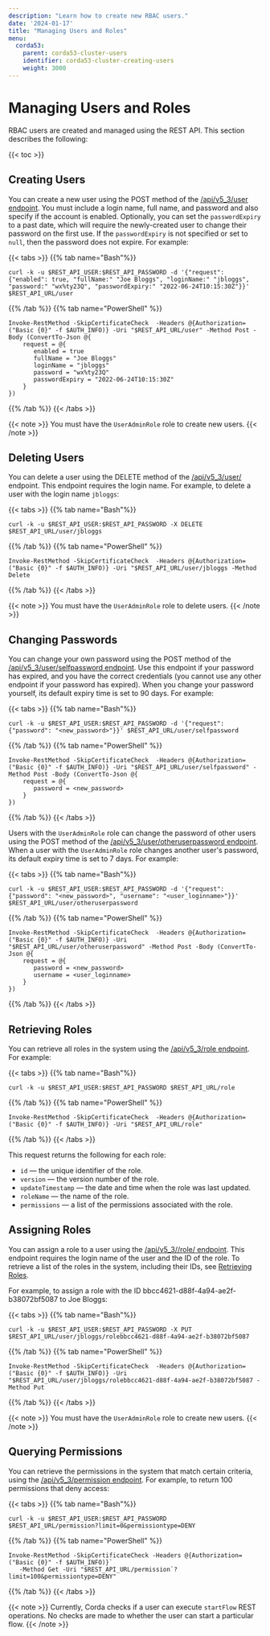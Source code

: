 ```yaml
---
description: "Learn how to create new RBAC users."
date: '2024-01-17'
title: "Managing Users and Roles"
menu:
  corda53:
    parent: corda53-cluster-users
    identifier: corda53-cluster-creating-users
    weight: 3000
---
```

# Managing Users and Roles

RBAC users are created and managed using the REST API. This section describes the following:

{{< toc >}}

## Creating Users

You can create a new user using the POST method of the [/api/v5_3/user endpoint](../../reference/rest-api/openapi.html#tag/RBAC-User-API/operation/post_user). You must include a login name, full name, and password and also specify if the account is enabled. Optionally, you can set the `passwordExpiry` to a past date, which will require the newly-created user to change their password on the first use. If the `passwordExpiry` is not specified or set to `null`, then the password does not expire. For example:

{{< tabs >}}
{{% tab name="Bash"%}}
```shell
curl -k -u $REST_API_USER:$REST_API_PASSWORD -d '{"request": {"enabled": true, "fullName:" "Joe Bloggs", "loginName:" "jbloggs", "password:" "wx%ty23Q", "passwordExpiry:" "2022-06-24T10:15:30Z"}}' $REST_API_URL/user
```
{{% /tab %}}
{{% tab name="PowerShell" %}}
```shell
Invoke-RestMethod -SkipCertificateCheck  -Headers @{Authorization=("Basic {0}" -f $AUTH_INFO)} -Uri "$REST_API_URL/user" -Method Post -Body (ConvertTo-Json @{
    request = @{
       enabled = true
       fullName = "Joe Bloggs"
       loginName = "jbloggs"
       password = "wx%ty23Q"
       passwordExpiry = "2022-06-24T10:15:30Z"
    }
})
```
{{% /tab %}}
{{< /tabs >}}

{{< note >}}
You must have the `UserAdminRole` role to create new users.
{{< /note >}}

## Deleting Users

You can delete a user using the DELETE method of the [/api/v5_3/user/<login-name>](../../reference/rest-api/openapi.html#tag/RBAC-User-API/operation/delete_user__loginname_) endpoint. This endpoint requires the login name. For example, to delete a user with the login name `jbloggs`:

{{< tabs >}}
{{% tab name="Bash"%}}
```shell
curl -k -u $REST_API_USER:$REST_API_PASSWORD -X DELETE $REST_API_URL/user/jbloggs
```
{{% /tab %}}
{{% tab name="PowerShell" %}}
```shell
Invoke-RestMethod -SkipCertificateCheck  -Headers @{Authorization=("Basic {0}" -f $AUTH_INFO)} -Uri "$REST_API_URL/user/jbloggs -Method Delete
```
{{% /tab %}}
{{< /tabs >}}

{{< note >}}
You must have the `UserAdminRole` role to delete users.
{{< /note >}}

## Changing Passwords

You can change your own password using the POST method of the [/api/v5_3/user/selfpassword endpoint](../../reference/rest-api/openapi.html#tag/RBAC-User-API/operation/post_user_selfpassword). Use this endpoint if your password has expired, and you have the correct credentials (you cannot use any other endpoint if your password has expired). When you change your password yourself, its default expiry time is set to 90 days. For example:

{{< tabs >}}
{{% tab name="Bash"%}}
```shell
curl -k -u $REST_API_USER:$REST_API_PASSWORD -d '{"request": {"password": "<new_password>"}}' $REST_API_URL/user/selfpassword
```
{{% /tab %}}
{{% tab name="PowerShell" %}}
```shell
Invoke-RestMethod -SkipCertificateCheck  -Headers @{Authorization=("Basic {0}" -f $AUTH_INFO)} -Uri "$REST_API_URL/user/selfpassword" -Method Post -Body (ConvertTo-Json @{
    request = @{
       password = <new_password>
    }
})
```
{{% /tab %}}
{{< /tabs >}}

Users with the `UserAdminRole` role can change the password of other users using the POST method of the [/api/v5_3/user/otheruserpassword endpoint](../../reference/rest-api/openapi.html#tag/RBAC-User-API/operation/post_user_otheruserpassword). When a user with the `UserAdminRole` role changes another user's password, its default expiry time is set to 7 days. For example:

{{< tabs >}}
{{% tab name="Bash"%}}
```shell
curl -k -u $REST_API_USER:$REST_API_PASSWORD -d '{"request": {"password": "<new_password>", "username": "<user_loginname>"}}' $REST_API_URL/user/otheruserpassword
```
{{% /tab %}}
{{% tab name="PowerShell" %}}
```shell
Invoke-RestMethod -SkipCertificateCheck  -Headers @{Authorization=("Basic {0}" -f $AUTH_INFO)} -Uri "$REST_API_URL/user/otheruserpassword" -Method Post -Body (ConvertTo-Json @{
    request = @{
       password = <new_password>
       username = <user_loginname>
    }
})
```
{{% /tab %}}
{{< /tabs >}}

## Retrieving Roles

You can retrieve all roles in the system using the [/api/v5_3/role endpoint](../../reference/rest-api/openapi.html#tag/RBAC-Role-API/operation/get_role). For example:

{{< tabs >}}
{{% tab name="Bash"%}}
```shell
curl -k -u $REST_API_USER:$REST_API_PASSWORD $REST_API_URL/role
```
{{% /tab %}}
{{% tab name="PowerShell" %}}
```shell
Invoke-RestMethod -SkipCertificateCheck  -Headers @{Authorization=("Basic {0}" -f $AUTH_INFO)} -Uri "$REST_API_URL/role"
```
{{% /tab %}}
{{< /tabs >}}

This request returns the following for each role:

* `id` — the unique identifier of the role.
* `version` — the version number of the role.
* `updateTimestamp` — the date and time when the role was last updated.
* `roleName` — the name of the role.
* `permissions` — a list of the permissions associated with the role.

## Assigning Roles

You can assign a role to a user using the [/api/v5_3/<login-name>/role/<role-id> endpoint](../../reference/rest-api/openapi.html#tag/RBAC-User-API/operation/put_user__loginname__role__roleid_). This endpoint requires the login name of the user and the ID of the role. To retrieve a list of the roles in the system, including their IDs, see [Retrieving Roles](#retrieving-roles).

For example, to assign a role with the ID bbcc4621-d88f-4a94-ae2f-b38072bf5087 to Joe Bloggs:

{{< tabs >}}
{{% tab name="Bash"%}}
```shell
curl -k -u $REST_API_USER:$REST_API_PASSWORD -X PUT $REST_API_URL/user/jbloggs/rolebbcc4621-d88f-4a94-ae2f-b38072bf5087
```
{{% /tab %}}
{{% tab name="PowerShell" %}}
```shell
Invoke-RestMethod -SkipCertificateCheck  -Headers @{Authorization=("Basic {0}" -f $AUTH_INFO)} -Uri "$REST_API_URL/user/jbloggs/rolebbcc4621-d88f-4a94-ae2f-b38072bf5087 -Method Put
```
{{% /tab %}}
{{< /tabs >}}

{{< note >}}
You must have the `UserAdminRole` role to create new users.
{{< /note >}}

## Querying Permissions

You can retrieve the permissions in the system that match certain criteria, using the [/api/v5_3/permission endpoint](../../reference/rest-api/openapi.html#tag/RBAC-Permission-API/operation/get_permission). For example, to return 100 permissions that deny access:

{{< tabs >}}
{{% tab name="Bash"%}}
```shell
curl -k -u $REST_API_USER:$REST_API_PASSWORD  $REST_API_URL/permission?limit=0&permissiontype=DENY
```
{{% /tab %}}
{{% tab name="PowerShell" %}}
```shell
Invoke-RestMethod -SkipCertificateCheck -Headers @{Authorization=("Basic {0}" -f $AUTH_INFO)}`
   -Method Get -Uri "$REST_API_URL/permission`?limit=100&permissiontype=DENY"
```
{{% /tab %}}
{{< /tabs >}}

{{< note >}}
Currently, Corda checks if a user can execute `startFlow` REST operations. No checks are made to whether the user can start a particular flow.
{{< /note >}}
